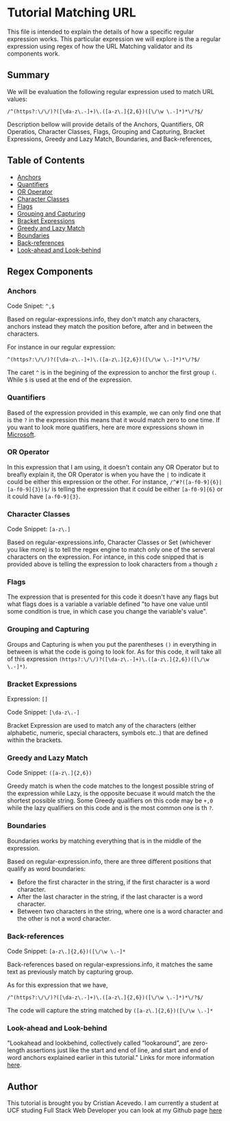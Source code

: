 # Tutorial Matching URL

This file is intended to explain the details of how a specific regular expression works.  This particular 
expression we will explore is the a regular expression using regex of how the URL Matching validator and its components work.

## Summary

We will be evaluation the following regular expression used to match URL values:

`/^(https?:\/\/)?([\da-z\.-]+)\.([a-z\.]{2,6})([\/\w \.-]*)*\/?$/`

Description bellow will provide details of the Anchors, Quantifiers, OR Operatios, Character Classes, Flags, Grouping and Capturing, Bracket Expressions, Greedy and Lazy Match, Boundaries, and Back-references, 

## Table of Contents

- [Anchors](#anchors)
- [Quantifiers](#quantifiers)
- [OR Operator](#or-operator)
- [Character Classes](#character-classes)
- [Flags](#flags)
- [Grouping and Capturing](#grouping-and-capturing)
- [Bracket Expressions](#bracket-expressions)
- [Greedy and Lazy Match](#greedy-and-lazy-match)
- [Boundaries](#boundaries)
- [Back-references](#back-references)
- [Look-ahead and Look-behind](#look-ahead-and-look-behind)

## Regex Components

### Anchors

Code Snipet: `^,$`

Based on regular-expressions.info, they don't match any characters, anchors instead they match the position before, after and in between the characters.  

For instance in our regular expression: 

`^(https?:\/\/)?([\da-z\.-]+)\.([a-z\.]{2,6})([\/\w \.-]*)*\/?$/`

The caret `^` is in the begining of the expression to anchor the first group `(`.  While `$` is used at the end of the expression.

### Quantifiers

Based of the expression provided in this example, we can only find one that is the `?` in the expression this means that it would match zero to one time.  If you want to look more quatifiers, here are more expressions shown in [Microsoft](https://docs.microsoft.com/en-us/dotnet/standard/base-types/quantifiers-in-regular-expressions).

### OR Operator

In this expression that I am using, it doesn't contain any OR Operator but to breafly explain it, the OR Operator is when you have the `|` to indicate it could be either this expression or the other.  For instance, `/^#?([a-f0-9]{6}|[a-f0-9]{3})$/` is telling the expression that it could be either `[a-f0-9]{6}` or it could have `[a-f0-9]{3}`.

### Character Classes

Code Snippet: `[a-z\.]`

Based on regular-expressions.info, Character Classes or Set (whichever you like more) is to tell the regex engine to match only one of the serveral characters on the expression. For intance, in this code snipped that is provided above is telling the expression to look characters from `a` though `z`

### Flags

The expression that is presented for this code it doesn't have any flags but what flags does is a variable a variable defined "to have one value until some condition is true, in which case you change the variable's value".

### Grouping and Capturing

Groups and Capturing is when you put the parentheses `()` in everything in between is what the code is going to look for.  As for this code, it will take all of this expression `(https?:\/\/)?([\da-z\.-]+)\.([a-z\.]{2,6})([\/\w \.-]*)`.

### Bracket Expressions

Expression: `[]`

Code Snippet: `[\da-z\.-]`

Bracket Expression are used to match any of the characters (either alphabetic, numeric, special characters, symbols etc..) that are defined within the brackets.

### Greedy and Lazy Match

Code Snippet: `([a-z\.]{2,6})`

Greedy match is when the code matches to the longest possible string of the expression while Lazy, is the opposite becuase it would match the the shortest possible string.  Some Greedy qualifiers on this code may be `+,0` while the lazy qualifiers on this code and is the most common one is th `?`.

### Boundaries

Boundaries works by matching everything that is in the middle of the expression.

Based on regular-expression.info, there are three different positions that qualify as word boundaries:

* Before the first character in the string, if the first character is a word character.
* After the last character in the string, if the last character is a word character.
* Between two characters in the string, where one is a word character and the other is not a word character.

### Back-references

Code Snippet: `[a-z\.]{2,6})([\/\w \.-]*`

Back-references based on regular-expressions.info, it matches the same text as previously match by capturing group.

As for this expression that we have,

`/^(https?:\/\/)?([\da-z\.-]+)\.([a-z\.]{2,6})([\/\w \.-]*)*\/?$/`

The code will capture the string matched by `([a-z\.]{2,6})([\/\w \.-]*`

### Look-ahead and Look-behind

"Lookahead and lookbehind, collectively called “lookaround”, are zero-length assertions just like the start and end of line, and start and end of word anchors explained earlier in this tutorial." Links for more information [here](https://www.regular-expressions.info/lookaround.html).

## Author

This tutorial is brought you by Cristian Acevedo.  I am currently a student at UCF studing Full Stack Web Developer you can look at my Github page [here](https://github.com/cacevedo2011)
